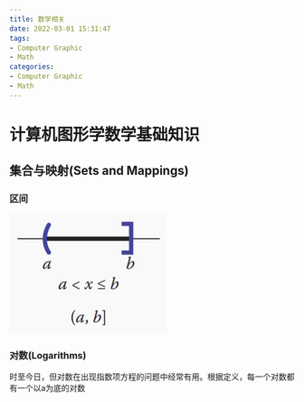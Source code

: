 ```yaml
---
title: 数学相关
date: 2022-03-01 15:31:47
tags:
- Computer Graphic
- Math
categories:
- Computer Graphic
- Math
---
```


# 计算机图形学数学基础知识

## 集合与映射(Sets and Mappings)

### 区间
![alt](数学相关/1.jpg)

### 对数(Logarithms)
时至今日，但对数在出现指数项方程的问题中经常有用。根据定义，每一个对数都有一个以a为底的对数